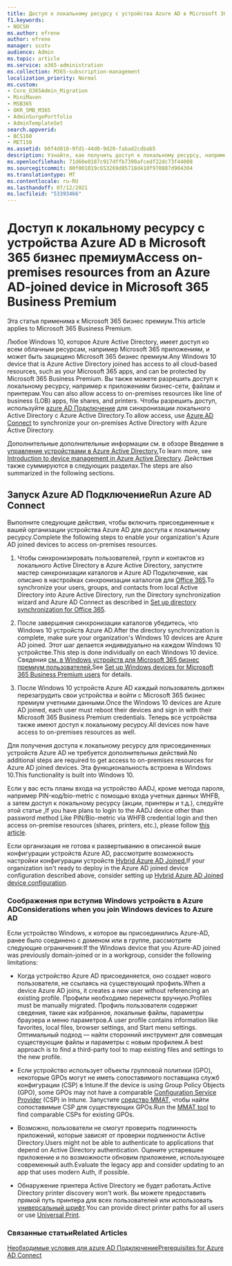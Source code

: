 ```yaml
---
title: Доступ к локальному ресурсу с устройства Azure AD в Microsoft 365 Бизнес
f1.keywords:
- NOCSH
ms.author: efrene
author: efrene
manager: scotv
audience: Admin
ms.topic: article
ms.service: o365-administration
ms.collection: M365-subscription-management
localization_priority: Normal
ms.custom:
- Core_O365Admin_Migration
- MiniMaven
- MSB365
- OKR_SMB_M365
- AdminSurgePortfolio
- AdminTemplateSet
search.appverid:
- BCS160
- MET150
ms.assetid: b0f4d010-9fd1-44d0-9d20-fabad2cdbab5
description: Узнайте, как получить доступ к локальному ресурсу, например к линейке бизнес-приложений, файлам и принтерам с Azure Active Directory с Windows 10 устройства.
ms.openlocfilehash: 71d60e0187c917dffb7390afcedf22dc73f44008
ms.sourcegitcommit: 00f001019c653269d85718d410f970887d904304
ms.translationtype: MT
ms.contentlocale: ru-RU
ms.lasthandoff: 07/12/2021
ms.locfileid: "53393466"
---
```

# <a name="access-on-premises-resources-from-an-azure-ad-joined-device-in-microsoft-365-business-premium"></a><span data-ttu-id="caaf6-103">Доступ к локальному ресурсу с устройства Azure AD в Microsoft 365 бизнес премиум</span><span class="sxs-lookup"><span data-stu-id="caaf6-103">Access on-premises resources from an Azure AD-joined device in Microsoft 365 Business Premium</span></span>

<span data-ttu-id="caaf6-104">Эта статья применима к Microsoft 365 бизнес премиум.</span><span class="sxs-lookup"><span data-stu-id="caaf6-104">This article applies to Microsoft 365 Business Premium.</span></span>

<span data-ttu-id="caaf6-105">Любое Windows 10, которое Azure Active Directory, имеет доступ ко всем облачным ресурсам, например Microsoft 365 приложениям, и может быть защищено Microsoft 365 бизнес премиум.</span><span class="sxs-lookup"><span data-stu-id="caaf6-105">Any Windows 10 device that is Azure Active Directory joined has access to all cloud-based resources, such as your Microsoft 365 apps, and can be protected by Microsoft 365 Business Premium.</span></span> <span data-ttu-id="caaf6-106">Вы также можете разрешить доступ к локальному ресурсу, например к приложениям бизнес-сети, файлам и принтерам.</span><span class="sxs-lookup"><span data-stu-id="caaf6-106">You can also allow access to on-premises resources like line of business (LOB) apps, file shares, and printers.</span></span> <span data-ttu-id="caaf6-107">Чтобы разрешить доступ, используйте [azure AD Подключение](/azure/active-directory/connect/active-directory-aadconnect) для синхронизации локального Active Directory с Azure Active Directory.</span><span class="sxs-lookup"><span data-stu-id="caaf6-107">To allow access, use [Azure AD Connect](/azure/active-directory/connect/active-directory-aadconnect) to synchronize your on-premises Active Directory with Azure Active Directory.</span></span>

<span data-ttu-id="caaf6-108">Дополнительные дополнительные информации см. в обзоре Введение в [управление устройствами в Azure Active Directory.](/azure/active-directory/device-management-introduction)</span><span class="sxs-lookup"><span data-stu-id="caaf6-108">To learn more, see [Introduction to device management in Azure Active Directory](/azure/active-directory/device-management-introduction).</span></span>
<span data-ttu-id="caaf6-109">Действия также суммируются в следующих разделах.</span><span class="sxs-lookup"><span data-stu-id="caaf6-109">The steps are also summarized in the following sections.</span></span>

## <a name="run-azure-ad-connect"></a><span data-ttu-id="caaf6-110">Запуск Azure AD Подключение</span><span class="sxs-lookup"><span data-stu-id="caaf6-110">Run Azure AD Connect</span></span>

<span data-ttu-id="caaf6-111">Выполните следующие действия, чтобы включить присоединенные к вашей организации устройства Azure AD для доступа к локальному ресурсу.</span><span class="sxs-lookup"><span data-stu-id="caaf6-111">Complete the following steps to enable your organization's Azure AD joined devices to access on-premises resources.</span></span>

1. <span data-ttu-id="caaf6-112">Чтобы синхронизировать пользователей, групп и контактов из локального Active Directory в Azure Active Directory, запустите мастер синхронизации каталогов и Azure AD Подключение, как описано в настройках синхронизации каталогов для [Office 365](../enterprise/set-up-directory-synchronization.md).</span><span class="sxs-lookup"><span data-stu-id="caaf6-112">To synchronize your users, groups, and contacts from local Active Directory into Azure Active Directory, run the Directory synchronization wizard and Azure AD Connect as described in [Set up directory synchronization for Office 365](../enterprise/set-up-directory-synchronization.md).</span></span>

2. <span data-ttu-id="caaf6-113">После завершения синхронизации каталогов убедитесь, что Windows 10 устройств Azure AD.</span><span class="sxs-lookup"><span data-stu-id="caaf6-113">After the directory synchronization is complete, make sure your organization's Windows 10 devices are Azure AD joined.</span></span> <span data-ttu-id="caaf6-114">Этот шаг делается индивидуально на каждом Windows 10 устройстве.</span><span class="sxs-lookup"><span data-stu-id="caaf6-114">This step is done individually on each Windows 10 device.</span></span> <span data-ttu-id="caaf6-115">Сведения [см. в Windows устройств для Microsoft 365 бизнес премиум пользователей.](set-up-windows-devices.md)</span><span class="sxs-lookup"><span data-stu-id="caaf6-115">See [Set up Windows devices for Microsoft 365 Business Premium users](set-up-windows-devices.md) for details.</span></span>

3. <span data-ttu-id="caaf6-116">После Windows 10 устройств Azure AD каждый пользователь должен перезагрудить свои устройства и войти с Microsoft 365 бизнес премиум учетными данными.</span><span class="sxs-lookup"><span data-stu-id="caaf6-116">Once the Windows 10 devices are Azure AD joined, each user must reboot their devices and sign in with their Microsoft 365 Business Premium credentials.</span></span> <span data-ttu-id="caaf6-117">Теперь все устройства также имеют доступ к локальному ресурсу.</span><span class="sxs-lookup"><span data-stu-id="caaf6-117">All devices now have access to on-premises resources as well.</span></span>

<span data-ttu-id="caaf6-118">Для получения доступа к локальному ресурсу для присоединенных устройств Azure AD не требуется дополнительных действий.</span><span class="sxs-lookup"><span data-stu-id="caaf6-118">No additional steps are required to get access to on-premises resources for Azure AD joined devices.</span></span> <span data-ttu-id="caaf6-119">Эта функциональность встроена в Windows 10.</span><span class="sxs-lookup"><span data-stu-id="caaf6-119">This functionality is built into Windows 10.</span></span>

<span data-ttu-id="caaf6-120">Если у вас есть планы входа на устройство AADJ, кроме метода пароля, например PIN-код/bio-metric с помощью входа учетных данных WHFB, а затем доступ к локальному ресурсу (акции, принтеры и т.д.), следуйте этой статье [.](/windows/security/identity-protection/hello-for-business/hello-hybrid-aadj-sso-base)</span><span class="sxs-lookup"><span data-stu-id="caaf6-120">If you have plans to login to the AADJ device other than password method Like PIN/Bio-metric via WHFB credential login and then access on-premise resources (shares, printers, etc.), please follow [this article](/windows/security/identity-protection/hello-for-business/hello-hybrid-aadj-sso-base).</span></span>

<span data-ttu-id="caaf6-121">Если организация не готова к развертыванию в описанной выше конфигурации устройств Azure AD, рассмотрите возможность настройки конфигурации устройств [Hybrid Azure AD Joined.](manage-windows-devices.md)</span><span class="sxs-lookup"><span data-stu-id="caaf6-121">If your organization isn't ready to deploy in the Azure AD joined device configuration described above, consider setting up [Hybrid Azure AD Joined device configuration](manage-windows-devices.md).</span></span>

### <a name="considerations-when-you-join-windows-devices-to-azure-ad"></a><span data-ttu-id="caaf6-122">Соображения при вступив Windows устройств в Azure AD</span><span class="sxs-lookup"><span data-stu-id="caaf6-122">Considerations when you join Windows devices to Azure AD</span></span>

<span data-ttu-id="caaf6-123">Если устройство Windows, к которое вы присоединились Azure-AD, ранее было соединено с доменом или в группе, рассмотрите следующие ограничения:</span><span class="sxs-lookup"><span data-stu-id="caaf6-123">If the Windows device that you Azure-AD joined was previously domain-joined or in a workgroup, consider the following limitations:</span></span>

- <span data-ttu-id="caaf6-124">Когда устройство Azure AD присоединяется, оно создает нового пользователя, не ссылаясь на существующий профиль.</span><span class="sxs-lookup"><span data-stu-id="caaf6-124">When a device Azure AD joins, it creates a new user without referencing an existing profile.</span></span> <span data-ttu-id="caaf6-125">Профили необходимо перенести вручную.</span><span class="sxs-lookup"><span data-stu-id="caaf6-125">Profiles must be manually migrated.</span></span> <span data-ttu-id="caaf6-126">Профиль пользователя содержит сведения, такие как избранное, локальные файлы, параметры браузера и меню параметров.</span><span class="sxs-lookup"><span data-stu-id="caaf6-126">A user profile contains information like favorites, local files, browser settings, and Start menu settings.</span></span> <span data-ttu-id="caaf6-127">Оптимальный подход — найти сторонний инструмент для совмещая существующие файлы и параметры с новым профилем.</span><span class="sxs-lookup"><span data-stu-id="caaf6-127">A best approach is to find a third-party tool to map existing files and settings to the new profile.</span></span>

- <span data-ttu-id="caaf6-128">Если устройство использует объекты групповой политики (GPO), некоторые [](/windows/configuration/provisioning-packages/how-it-pros-can-use-configuration-service-providers) GPOs могут не иметь сопоставимого поставщика служб конфигурации (CSP) в Intune.</span><span class="sxs-lookup"><span data-stu-id="caaf6-128">If the device is using Group Policy Objects (GPO), some GPOs may not have a comparable [Configuration Service Provider](/windows/configuration/provisioning-packages/how-it-pros-can-use-configuration-service-providers) (CSP) in Intune.</span></span> <span data-ttu-id="caaf6-129">Запустите [средство MMAT,](https://www.microsoft.com/download/details.aspx?id=45520) чтобы найти сопоставимые CSP для существующих GPOs.</span><span class="sxs-lookup"><span data-stu-id="caaf6-129">Run the [MMAT tool](https://www.microsoft.com/download/details.aspx?id=45520) to find comparable CSPs for existing GPOs.</span></span>

- <span data-ttu-id="caaf6-130">Возможно, пользователи не смогут проверить подлинность приложений, которые зависят от проверки подлинности Active Directory.</span><span class="sxs-lookup"><span data-stu-id="caaf6-130">Users might not be able to authenticate to applications that depend on Active Directory authentication.</span></span> <span data-ttu-id="caaf6-131">Оцените устаревшее приложение и по возможности обновим приложение, использующее современный auth.</span><span class="sxs-lookup"><span data-stu-id="caaf6-131">Evaluate the legacy app and consider updating to an app that uses modern Auth, if possible.</span></span>

- <span data-ttu-id="caaf6-132">Обнаружение принтера Active Directory не будет работать.</span><span class="sxs-lookup"><span data-stu-id="caaf6-132">Active Directory printer discovery won't work.</span></span> <span data-ttu-id="caaf6-133">Вы можете предоставить прямой путь принтера для всех пользователей или использовать [универсальный шрифт](/universal-print/).</span><span class="sxs-lookup"><span data-stu-id="caaf6-133">You can provide direct printer paths for all users or use [Universal Print](/universal-print/).</span></span>

### <a name="related-articles"></a><span data-ttu-id="caaf6-134">Связанные статьи</span><span class="sxs-lookup"><span data-stu-id="caaf6-134">Related Articles</span></span>

[<span data-ttu-id="caaf6-135">Необходимые условия для azure AD Подключение</span><span class="sxs-lookup"><span data-stu-id="caaf6-135">Prerequisites for Azure AD Connect</span></span>](/azure/active-directory/hybrid/how-to-connect-install-prerequisites)
